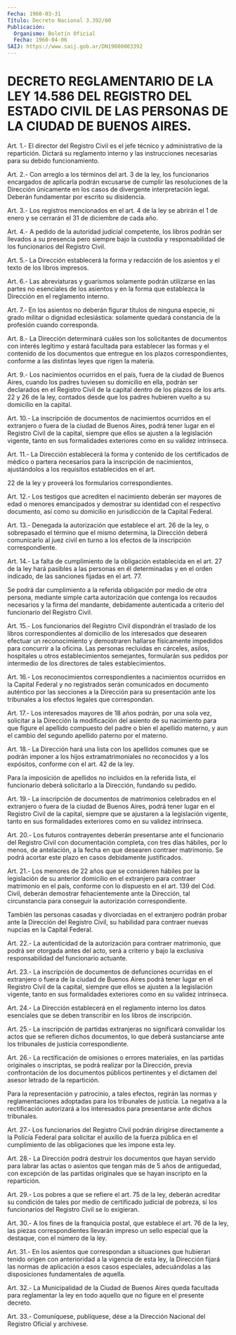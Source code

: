 ```yaml
---
Fecha: 1960-03-31
Título: Decreto Nacional 3.392/60
Publicación:
  Organismo: Boletín Oficial
  Fecha: 1960-04-06
SAIJ: https://www.saij.gob.ar/DN19600003392
---
```

# DECRETO REGLAMENTARIO DE LA LEY 14.586 DEL REGISTRO DEL ESTADO CIVIL DE LAS PERSONAS DE LA CIUDAD DE BUENOS AIRES.

<a id="1"></a>
Art.  1.-  El director del Registro Civil es el jefe técnico y administrativo de  la  repartición. Dictará su reglamento interno y las  instrucciones  necesarias    para  su  debido  funcionamiento.

<a id="2"></a>
Art.  2.- Con arreglo a los términos del art. 3 de la ley, los funcionarios  encargados  de  aplicarla podrán excusarse de cumplir las  resoluciones  de  la Dirección  únicamente  en  los  casos  de divergente interpretación  legal.  Deberán  fundamentar por escrito su disidencia.

<a id="3"></a>
Art.  3.-  Los registros mencionados en el art. 4 de la ley se abrirán el 1 de enero  y  se  cerrarán  el  31 de diciembre de cada año.

<a id="4"></a>
Art.  4.-  A  pedido  de la autoridad judicial competente, los libros podrán ser llevados a  su  presencia  pero  siempre  bajo la custodia  y responsabilidad de los funcionarios del Registro Civil.

<a id="5"></a>
Art.  5.- La Dirección establecerá la forma y redacción de los asientos y el texto de los libros impresos.

<a id="6"></a>
Art.  6.-  Las  abreviaturas  y  guarismos  solamente  podrán utilizarse  en  las  partes  no  esenciales de los asientos y en la forma  que  establezca  la  Dirección  en  el  reglamento  interno.

<a id="7"></a>
Art. 7.- En los asientos no deberán figurar títulos de ninguna especie,  ni  grado  militar  o  dignidad  eclesiástica:  solamente quedará constancia de la profesión cuando corresponda.

<a id="8"></a>
Art.  8.- La Dirección determinará cuáles son los solicitantes de  documentos   con  interés  legítimo  y  estará  facultada  para establecer  las  formas  y  el  contenido  de  los  documentos  que entregue en los plazos  correspondientes,  conforme a las distintas leyes que rigen la materia.

<a id="9"></a>
Art.  9.-  Los  nacimientos  ocurridos en el país, fuera de la ciudad de Buenos Aires, cuando los  padres tuviesen su domicilio en ella,  podrán ser declarados en el Registro  Civil  de  la  capital dentro de  los  plazos  de  los  arts.  22 y 26 de la ley, contados desde que los padres hubieren vuelto a su  domicilio en la capital.

<a id="10"></a>
Art. 10.- La inscripción de documentos de nacimientos ocurridos en el  extranjero o fuera de la ciudad de Buenos Aires, podrá tener lugar en  el  Registro  Civil  de  la capital, siempre que ellos se ajusten  a  la  legislación  vigente,  tanto  en  sus  formalidades exteriores como en su validez intrínseca.

<a id="11"></a>
Art. 11.- La Dirección establecerá la forma y contenido de los certificados  de médico o partera necesarios para la inscripción de nacimientos, ajustándolos  a los requisitos establecidos en el art.

22  de  la  ley  y  proveerá  los    formularios  correspondientes.

<a id="12"></a>
Art. 12.- Los testigos que acrediten el nacimiento deberán ser mayores  de edad o menores emancipados y demostrar su identidad con el respectivo  documento,  así como su domicilio en jurisdicción de la Capital Federal.

<a id="13"></a>
Art. 13.- Denegada la autorización que establece el art. 26 de la ley,  o  sobrepasado  el  término  que  el  mismo  determina, la Dirección  deberá comunicarlo al juez civil en turno a los  efectos de la inscripción correspondiente.

<a id="14"></a>
Art. 14.- La falta de cumplimiento de la obligación establecida en el  art.  27  de  la  ley  hará  pasibles  a  las personas en él determinadas  y en el orden indicado, de las sanciones  fijadas  en el art. 77.

Se podrá dar cumplimiento  a  la  referida  obligación por medio de otra persona, mediante simple carta autorización  que  contenga los recaudos    necesarios    y  la  firma  del  mandante,  debidamente autenticada  a  criterio  del    funcionario  del  Registro  Civil.

<a id="15"></a>
Art.  15.-  Los  funcionarios del Registro Civil dispondrán el traslado  de  los  libros  correspondientes  al  domicilio  de  los interesados que desearen  efectuar  un reconocimiento y demostraren hallarse físicamente impedidos para concurrir  a  la  oficina.  Las personas    recluidas  en  cárceles,  asilos,  hospitales  u  otros establecimientos  semejantes, formularán sus pedidos por intermedio de los directores de tales establecimientos.

<a id="16"></a>
Art.  16.-  Los reconocimientos correspondientes a nacimientos ocurridos en la Capital  Federal y no registrados serán comunicados en documento auténtico por  las  secciones  a  la Dirección para su presentación  ante  los  tribunales  a  los  efectos  legales   que correspondan.

<a id="17"></a>
Art.  17.-  Los interesados mayores de 18 años podrán, por una sola vez, solicitar  a  la Dirección la modificación del asiento de su nacimiento para que figure  el  apellido  compuesto  del padre o bien  el  apellido  materno,  y  aun el cambio del segundo apellido paterno por el materno.

<a id="18"></a>
Art. 18.- La Dirección hará una lista con los apellidos comunes que se podrán imponer a los hijos extramatrimoniales no reconocidos  y  a los expósitos, conforme con el art. 42 de la ley.

Para la imposición  de apellidos no incluidos en la referida lista, el funcionario deberá  solicitarlo  a  la  Dirección,  fundando  su pedido.

<a id="19"></a>
Art.  19.-  La  inscripción  de  documentos  de  matrimonios celebrados  en  el extranjero o fuera de la ciudad de Buenos Aires, podrá tener lugar  en  el Registro Civil de la capital, siempre que se ajustaren a la legislación  vigente,  tanto  en sus formalidades exteriores como en su validez intrínseca.

<a id="20"></a>
Art. 20.- Los futuros contrayentes deberán presentarse ante el funcionario  del  Registro  Civil  con  documentación completa, con tres días hábiles, por lo menos, de antelación,  a  la fecha en que desearen contraer matrimonio. Se podrá acortar este plazo  en casos debidamente justificados.

<a id="21"></a>
Art. 21.- Los menores de 22 años que se consideren hábiles por la legislación  de  su  anterior  domicilio  en  el extranjero para contraer  matrimonio  en el país, conforme con lo dispuesto  en  el art. 139 del Cód. Civil,  deberán demostrar fehacientemente ante la Dirección,  tal  circunstancia    para  conseguir  la  autorización correspondiente.

También las personas casadas y divorciadas  en el extranjero podrán probar  ante  la Dirección del Registro Civil,  su  habilidad  para contraer nuevas nupcias en la Capital Federal.

<a id="22"></a>
Art.  22.-  La  autenticidad  de la autorización para contraer matrimonio, que podrá ser otorgada antes  del acto, será a criterio y  bajo  la  exclusiva  responsabilidad  del funcionario  actuante.

<a id="23"></a>
Art. 23.- La inscripción de documentos de defunciones ocurridas en el  extranjero  o fuera de la ciudad de Buenos Aires podrá tener lugar en el Registro  Civil  de  la  capital,  siempre que ellos se ajusten  a  la  legislación  vigente,  tanto  en  sus  formalidades exteriores como en su validez intrínseca.

<a id="24"></a>
Art. 24.- La Dirección establecerá en el reglamento interno los datos  esenciales  que  se  deben  transcribir  en  los  libros  de inscripción.

<a id="25"></a>
Art. 25.- La inscripción de partidas extranjeras no significará convalidar  los  actos  que  se  refieren dichos documentos, lo que deberá sustanciarse ante los tribunales de justicia correspondiente.

<a id="26"></a>
Art.  26.- La rectificación de omisiones o errores materiales, en las partidas  originales  o inscriptas, se podrá realizar por la Dirección,  previa  confrontación    de   los  documentos  públicos pertinentes  y el dictamen del asesor letrado  de  la  repartición.

Para la representación  y  patrocinio, a tales efectos, regirán las normas  y  reglamentaciones  adoptadas    para  los  tribunales  de justicia.  La  negativa  a  la  rectificación  autorizará    a  los interesados para presentarse ante dichos tribunales.

<a id="27"></a>
Art. 27.- Los funcionarios del Registro Civil podrán dirigirse directamente  a  la Policía Federal para solicitar el auxilio de la fuerza pública en  el  cumplimiento  de  las  obligaciones  que les impone esta ley.

<a id="28"></a>
Art. 28.- La Dirección podrá destruir los documentos que hayan servido  para  labrar las actas o asientos que tengan más de 5 años de antiguedad, con  excepción  de  las  partidas  originales que se hayan inscripto en la repartición.

<a id="29"></a>
Art.  29.-  Los  pobres a que se refiere el art. 75 de la ley, deberán acreditar su condición  de  tales  por medio de certificado judicial de pobreza, si los funcionarios del  Registro  Civil se lo exigieran.

<a id="30"></a>
Art. 30.- A los fines de la franquicia postal, que establece el art.  76 de la ley, las piezas correspondientes llevarán impreso un sello  especial   que  la  destaque,  con  el  número  de  la  ley.

<a id="31"></a>
Art.  31.-  En los asientos que correspondan a situaciones que hubieran tenido origen  con anterioridad a la vigencia de esta ley, la  Dirección  fijará  las  normas   de  aplicación  a  esos  casos especiales,  adecuándolas  a  las  disposiciones  fundamentales  de aquella.

<a id="32"></a>
Art.  32.- La Municipalidad de la Ciudad de Buenos Aires queda facultada para  reglamentar la ley en todo aquello que no figure en el presente decreto.

<a id="33"></a>
Art. 33.- Comuníquese, publíquese, dése a la Dirección Nacional del Registro Oficial y archívese.